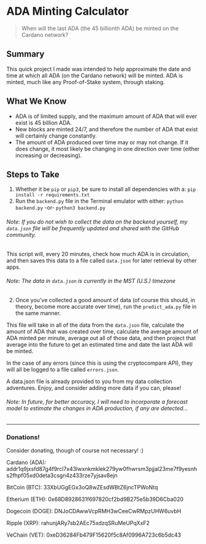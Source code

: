 # ADA Minting Calculator
> When will the last ADA (the 45 billionth ADA) be minted on the Cardano network?

## Summary

This quick project I made was intended to help approximate the date and time
at which all ADA (on the Cardano network) will be minted.  ADA is minted, much
like any Proof-of-Stake system, through staking.

## What We Know

- ADA is of limited supply, and the maximum amount of ADA that will ever exist is
45 billion ADA.
- New blocks are minted 24/7, and therefore the number of ADA that exist will
certainly change constantly.
- The amount of ADA produced over time may or may not change.  If it does change,
it most likely be changing in one direction over time (either increasing or
decreasing).

## Steps to Take

1. Whether it be `pip` or `pip3`, be sure to install all dependencies with a:
`pip install -r requirements.txt`
2. Run the `backend.py` file in the Terminal emulator with either:
   `python backend.py` -or- `python3 backend.py`

###### *Note: If you do not wish to collect the data on the backend yourself, my `data.json` file will be frequently updated and shared with the GitHub community.*

This script will, every 20 minutes, check how much ADA is in circulation, and then
saves this data to a file called `data.json` for later retrieval by other apps.

###### *Note: The data in `data.json` is currently in the MST (U.S.) timezone*

2. Once you've collected a good amount of data (of course this should, in theory,
become more accurate over time), run the `predict_ada.py` file in the same manner.

This file will take in all of the data from the `data.json` file, calculate the
amount of ADA that was created over time, calculate the average amount of ADA
minted per minute, average out all of those data, and then project that average
into the future to get an estimated time and date the last ADA will be minted.

In the case of any errors (since this is using the cryptocompare API), they will
all be logged to a file called `errors.json`.

A data.json file is already provided to you from my data collection adventures.
Enjoy, and consider adding more data if you can, please!

###### *Note: In future, for better accuracy, I will need to incorporate a forecast model to estimate the changes in ADA production, if any are detected...*

---

### Donations!
Consider donating, though of course not necessary!  :)

Cardano (ADA):
addr1q9jxsfd87g4f9rcl7x43lwxnkmklek279yw0fhwrsm3pjjal23me7f9yesnhs2fhpf05xd0deta3csgn4z433rze7yjsav8ejn


BitCoin (BTC): 
33XbUGgEGx3oQ8wZEsdWBtZ6jncTPWoNtq


Etherium (ETH): 
0x68D8928631f697820cf2bd9B275e5b39D6Cba020


Dogecoin (DOGE):
DNJoCDAwwVcpRMH3wCeeCwRMpzUHW6uvbH


Ripple (XRP):
rahunjARy7sb2AEc75xdzqSRuMeUPqXxF2


VeChain (VET):
0xeD36284Fb479F15620f5c8Af0996A723c6b5dc43
